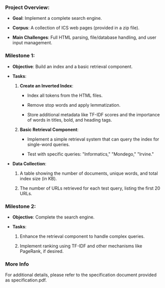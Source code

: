 ### Project Overview:

-   **Goal**: Implement a complete search engine.

-   **Corpus**: A collection of ICS web pages (provided in a zip file).

-   **Main Challenges**: Full HTML parsing, file/database handling, and
    user input management.

### Milestone 1:

-   **Objective**: Build an index and a basic retrieval component.

-   **Tasks**:

    1.  **Create an Inverted Index**:

        -   Index all tokens from the HTML files.

        -   Remove stop words and apply lemmatization.

        -   Store additional metadata like TF-IDF scores and the
            importance of words in titles, bold, and heading tags.

    2.  **Basic Retrieval Component**:

        -   Implement a simple retrieval system that can query the index
            for single-word queries.

        -   Test with specific queries: \"Informatics,\" \"Mondego,\"
            \"Irvine.\"

-   **Data Collection**:

    1.  A table showing the number of documents, unique words, and total
        index size (in KB).

    2.  The number of URLs retrieved for each test query, listing the
        first 20 URLs.

### Milestone 2:

-   **Objective**: Complete the search engine.

-   **Tasks**:

    1.  Enhance the retrieval component to handle complex queries.

    2.  Implement ranking using TF-IDF and other mechanisms like
        PageRank, if desired.

### More Info
For additional details, please refer to the specification document provided as specification.pdf.